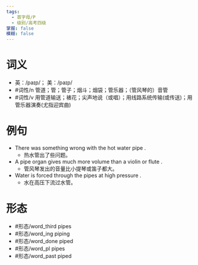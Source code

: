 ```yaml
---
tags:
  - 首字母/P
  - 级别/高考四级
掌握: false
模糊: false
---
```

# 词义
- 英：/paɪp/； 美：/paɪp/
- #词性/n  管道；管；管子；烟斗；烟袋；管乐器；（管风琴的）音管
- #词性/v  用管道输送；裱花；尖声地说（或唱）；用线路系统传输(或传送)；用管乐器演奏(尤指迎宾曲)
# 例句
- There was something wrong with the hot water pipe .
	- 热水管出了些问题。
- A pipe organ gives much more volume than a violin or flute .
	- 管风琴发出的音量比小提琴或笛子都大。
- Water is forced through the pipes at high pressure .
	- 水在高压下流过水管。
# 形态
- #形态/word_third pipes
- #形态/word_ing piping
- #形态/word_done piped
- #形态/word_pl pipes
- #形态/word_past piped
